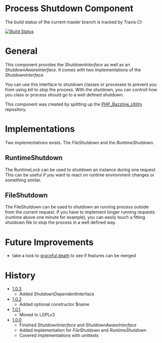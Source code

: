 # Process Shutdown Component

The build status of the current master branch is tracked by Travis CI: 

[![Build Status](https://travis-ci.org/stevleibelt/php_component_shutdown.png?branch=master)](http://travis-ci.org/stevleibelt/php_component_shutdown)

# General

This component provides the *ShutdownInterface* as well as an *ShutdownAwareInterface*. It comes with two implementations of the *ShutdownInterface*. 

You can use this interface to shutdown classes or processes to prevent you from using kill to stop the process. With the shutdown, you can controll how you class or process should go to a well defined shutdown.

This component was created by splitting up the [PHP_Bazzline_Utility](https://github.com/stevleibelt/archive/tree/master/php/bazzlineUtility) repository.

# Implementations

Two implementations exists. The *FileShutdown* and the *RuntimeShutdown*.

## RuntimeShutdown

The RuntimeLock can be used to shutdown an instance during one request. This can be useful if you want to react on runtime environment changes or something similar.

## FileShutdown

The FileShutdown can be used to shutdown an running process outside from the current request. If you have to implement longer running requests (runtime above one minute for example), you can easily touch a fitting shutdown file to stop the process in a well defined way.

# Future Improvements

* take a look to [graceful death](https://github.com/gabrielelana/graceful-death/blob/master/src/GracefulDeath.php) to see if features can be merged

# History

* [1.0.3](https://github.com/stevleibelt/php_component_shutdown/tree/1.0.3)
    * Added ShutdownDependentInterface
* [1.0.2](https://github.com/stevleibelt/php_component_shutdown/tree/1.0.2)
    * Added optional constructor $name
* [1.0.1](https://github.com/stevleibelt/php_component_shutdown/tree/1.0.1)
    * Moved to LGPLv3
* [1.0.0](https://github.com/stevleibelt/php_component_shutdown/tree/v1.0.0)
    * Finished *ShutdownInterface* and *ShutdownAwareInterface*
    * Added implementation for *FileShutdown* and *RuntimeShutdown*
    * Covered implementations with unittests
